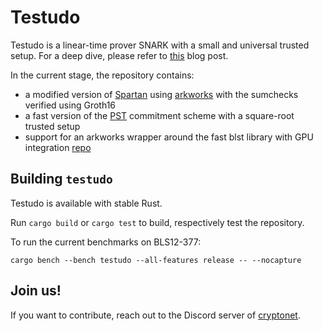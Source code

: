 # Testudo

Testudo is a linear-time prover SNARK with a small and universal trusted setup. For a deep dive, please refer to [this](https://www.notion.so/pl-strflt/Testudo-Blog-Post-Final-a18db71f8e634ebbb9f68383f7904c51) blog post.

In the current stage, the repository contains:

- a modified version of [Spartan](https://github.com/microsoft/Spartan) using [arkworks](https://github.com/arkworks-rs) with the sumchecks verified using Groth16
- a fast version of the [PST](https://eprint.iacr.org/2011/587.pdf) commitment scheme with a square-root trusted setup
- support for an arkworks wrapper around the fast blst library with GPU integration [repo](https://github.com/nikkolasg/ark-blst)

## Building `testudo`

Testudo is available with stable Rust.

Run `cargo build` or `cargo test` to build, respectively test the repository.

To run the current benchmarks on BLS12-377:

```
cargo bench --bench testudo --all-features release -- --nocapture
```

## Join us!

If you want to contribute, reach out to the Discord server of [cryptonet](https://discord.com/invite/CFnTSkVTCk).
